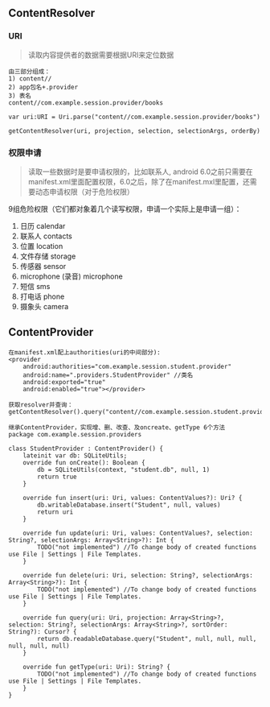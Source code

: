 ## ContentResolver

### URI
> 读取内容提供者的数据需要根据URI来定位数据
```
由三部分组成：
1) content//
2) app包名+.provider
3) 表名
content//com.example.session.provider/books

var uri:URI = Uri.parse("content//com.example.session.provider/books")

getContentResolver(uri, projection, selection, selectionArgs, orderBy)
```

### 权限申请
> 读取一些数据时是要申请权限的，比如联系人, android 6.0之前只需要在manifest.xml里面配置权限，6.0之后，除了在manifest.mxl里配置，还需要动态申请权限（对于危险权限）

9组危险权限（它们都对象着几个读写权限，申请一个实际上是申请一组）：
1. 日历                 calendar
2. 联系人               contacts
3. 位置                 location
4. 文件存储             storage
5. 传感器               sensor
6. microphone (录音)    microphone
7. 短信                 sms
8. 打电话               phone
9. 摄象头               camera


## ContentProvider
```
在manifest.xml配上authorities(uri的中间部分):
<provider
    android:authorities="com.example.session.student.provider"
    android:name=".providers.StudentProvider" //类名
    android:exported="true"
    android:enabled="true"></provider>

获取resolver并查询：
getContentResolver().query("content//com.example.session.student.provider/Student")

继承ContentProvider，实现增、删、改查、及oncreate、getType 6个方法
package com.example.session.providers

class StudentProvider : ContentProvider() {
    lateinit var db: SQLiteUtils;
    override fun onCreate(): Boolean {
        db = SQLiteUtils(context, "student.db", null, 1)
        return true
    }

    override fun insert(uri: Uri, values: ContentValues?): Uri? {
        db.writableDatabase.insert("Student", null, values)
        return uri
    }

    override fun update(uri: Uri, values: ContentValues?, selection: String?, selectionArgs: Array<String>?): Int {
        TODO("not implemented") //To change body of created functions use File | Settings | File Templates.
    }

    override fun delete(uri: Uri, selection: String?, selectionArgs: Array<String>?): Int {
        TODO("not implemented") //To change body of created functions use File | Settings | File Templates.
    }

    override fun query(uri: Uri, projection: Array<String>?, selection: String?, selectionArgs: Array<String>?, sortOrder: String?): Cursor? {
        return db.readableDatabase.query("Student", null, null, null, null, null, null)
    }

    override fun getType(uri: Uri): String? {
        TODO("not implemented") //To change body of created functions use File | Settings | File Templates.
    }
}
```